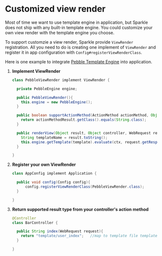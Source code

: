 # Customized view render

Most of time we want to use template engine in application, but Sparkle does not ship with any built-in template engine. You could customize your own view render with the template engine you choose. 

To support customzie a view render, Sparkle provide `ViewRender` registration. All you need to do is creating one implement of `ViewRender` and register it in app configuration with `Config#registerViewRenderClass`.

Here is one example to integrate [Pebble Template Engine](http://www.mitchellbosecke.com/pebble/home) into application.

1. __Implement ViewRender__

    ```java
    class PebbleViewRender implement ViewRender {

      private PebbleEngine engine;

      public PebbleViewRender(){
        this.engine = new PebbleEngine();
      }

      public boolean supportActionMethod(ActionMethod actionMethod, Object actionMethodResult)  {
        return actionMethodResult.getClass().equals(String.class);
      }

      public renderView(Object result, Object controller, WebRequest request) 
        String templateName = result.toString();
        this.engine.getTemplate(template).evaluate(ctx, request.getResponse().getWriter(), request.getLocale());
      }

    }
    ```

3. __Register your own ViewRender__

    ```java
    class AppConfig implement Application {

      public void config(Config config){
          config.registerViewRenderClass(PebbleViewRender.class);
      }

    }
    ```

4. __Return supported result type from your controller's action method__

    ```java
    @Controller
    class BarController {

      public String index(WebRequest request){
        return "template/user_index";   //map to template file template/user_index.peb
      }

    }

    ```
